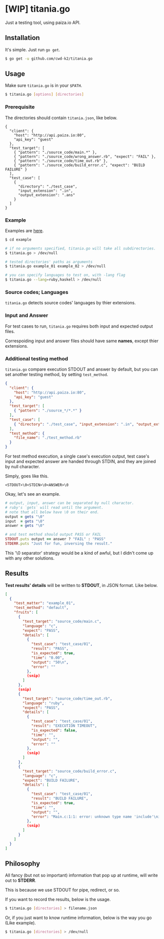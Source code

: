 # [WIP] titania.go

Just a testing tool, using paiza.io API.

## Installation

It's simple. Just run `go get`.

```bash
$ go get -u github.com/cwd-k2/titania.go
```

## Usage

Make sure `titania.go` is in your `$PATH`.

```bash
$ titania.go [options] [directories]
```

### Prerequisite

The directories should contain `titania.json`, like below.

```
{
  "client": {
    "host": "http://api.paiza.io:80",
    "api_key": "guest"
  },
  "test_target": [
    { "pattern": "./source_code/main.*" },
    { "pattern": "./source_code/wrong_answer.rb", "expect": "FAIL" },
    { "pattern": "./source_code/time_out.rb" },
    { "pattern": "./source_code/build_error.c", "expect": "BUILD FAILURE" }
  ],
  "test_case": [
    {
      "directory": "./test_case",
      "input_extension": ".in",
      "output_extension": ".ans"
    }
  ]
}
```

### Example

Examples are [here](https://github.com/cwd-k2/titania.example).

```bash
$ cd example

# if no arguments specified, titania.go will take all subdirectories.
$ titania.go > /dev/null

# tested directories' paths as arguments
$ titania.go example_01 example_02 > /dev/null

# you can specify languages to test on, with -lang flag
$ titania.go --lang=ruby,haskell > /dev/null
```

### Source codes; Languages

`titania.go` detects source codes' languages by thier extensions.

### Input and Answer

For test cases to run, `titania.go` requires both input and expected output files.

Correspoiding input and answer files should have same **names**, except thier extensions.

### Additional testing method

`titania.go` compare execution STDOUT and answer by default, but you can set another testing method, by setting `test_method`.

```json
{
  "client": {
    "host": "http://api.paiza.io:80",
    "api_key": "guest"
  },
  "test_target": [
    { "pattern": "./source_*/*.*" }
  ],
  "test_case": [
    { "directory": "./test_case", "input_extension": ".in", "output_extension": ".out" }
  ],
  "test_method": {
    "file_name": "./test_method.rb"
  }
}
```

For test method execution, a single case's execution output, test case's input and expected answer are handed through STDIN, and they are joined by null character.

Simply, goes like this.

`<STDOUT>\0<STDIN>\0<ANSWER>\0`

Okay, let's see an example.

```ruby
# output, input, answer can be separated by null charactor.
# ruby's `gets` will read until the argument.
# note that all below have \0 on their end.
output = gets "\0"
input  = gets "\0"
answer = gets "\0"

# and test method should output PASS or FAIL
STDOUT.puts output == answer ? "FAIL" : "PASS"
STDERR.puts "Just for fun, inversing the result."
```

This '\0 separator' strategy would be a kind of awful, but I didn't come up with any other solutions.


## Results

**Test results' details** will be written to **STDOUT**, in JSON format. Like below.

```json
[
  {
    "test_matter": "example_01",
    "test_method": "default",
    "fruits": [
      {
        "test_target": "source_code/main.c",
        "language": "c",
        "expect": "PASS",
        "details": [
          {
            "test_case": "test_case/01",
            "result": "PASS",
            "is_expected": true,
            "time": "0.00",
            "output": "50\n",
            "error": ""
          },
          (snip)
        ]
      },
      (snip)
      {
        "test_target": "source_code/time_out.rb",
        "language": "ruby",
        "expect": "PASS",
        "details": [
          {
            "test_case": "test_case/01",
            "result": "EXECUTION TIMEOUT",
            "is_expected": false,
            "time": "",
            "output": "",
            "error": ""
          },
          (snip)
        ]
      },
      {
        "test_target": "source_code/build_error.c",
        "language": "c",
        "expect": "BUILD FAILURE",
        "details": [
          {
            "test_case": "test_case/01",
            "result": "BUILD FAILURE",
            "is_expected": true,
            "time": "",
            "output": "",
            "error": "Main.c:1:1: error: unknown type name 'include'\ninclude <stdio.h>\n^\nMain.c:1:9: error: expected identifier or '('\ninclude <stdio.h>\n        ^\n2 errors generated.\n"
          },
          (snip)
        ]
      }
    ]
  }
]
```

## Philosophy

All fancy (but not so important) information that pop up at runtime, will write out to **STDERR**.

This is because we use STDOUT for pipe, redirect, or so.

If you want to record the results, below is the usage.

```bash
$ titania.go [directories] > filename.json
```

Or, if you just want to know runtime information, below is the way you go (Like example).

```bash
$ titania.go [directories] > /dev/null
```
